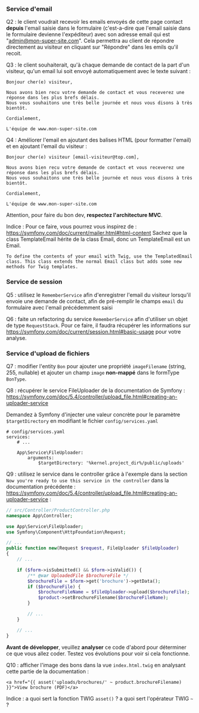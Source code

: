 ### Service d'email

Q2 : le client voudrait recevoir les emails envoyés de cette page contact **depuis** l'email saisie dans le formulaire (c'est-a-dire que l'email saisie dans le formulaire devienne l'expéditeur) avec son adresse email qui est "admin@mon-super-site.com". Cela permettra au client de répondre directement au visiteur en cliquant sur "Répondre" dans les emils qu'il recoit.

Q3 : le client souhaiterait, qu'à chaque demande de contact de la part d'un visiteur, qu'un email lui soit envoyé automatiquement avec le texte suivant :
```
Bonjour cher(e) visiteur,

Nous avons bien recu votre demande de contact et vous receverez une réponse dans les plus brefs délais.
Nous vous souhaitons une très belle journée et nous vous disons à très bientôt.

Cordialement,

L'équipe de www.mon-super-site.com
```

Q4 : Améliorer l'email en ajoutant des balises HTML (pour formatter l'email) et en ajoutant l'email du visiteur :
```
Bonjour cher(e) visiteur [email-visiteur@top.com],

Nous avons bien recu votre demande de contact et vous receverez une réponse dans les plus brefs délais.
Nous vous souhaitons une très belle journée et nous vous disons à très bientôt.

Cordialement,

L'équipe de www.mon-super-site.com
```
Attention, pour faire du bon dev, **respectez l'architecture MVC**.

Indice :
Pour ce faire, vous pourrez vous inspirez de : https://symfony.com/doc/current/mailer.html#html-content
Sachez que la class TemplateEmail hérite de la class Email, donc un TemplateEmail est un Email.
```
To define the contents of your email with Twig, use the TemplatedEmail class. This class extends the normal Email class but adds some new methods for Twig templates.
```

### Service de session

Q5 : utilisez le `RememberService` afin d'enregistrer l'email du visiteur lorsqu'il envoie une demande de contact, afin de pré-remplir le champs `email` du formulaire avec l'email précédemment saisi

Q6 : faite un refactoring du service `RememberService` afin d'utiliser un objet de type `RequestStack`.
Pour ce faire, il faudra récupérer les informations sur https://symfony.com/doc/current/session.html#basic-usage
pour votre analyse.


### Service d'upload de fichiers

Q7 : modifier l'entity `Bon` pour ajouter une propriété `imageFilename` (string, 255, nullable) et ajouter un champ `image` **non-mappé** dans le formType `BonType`.

Q8 : récupérer le service FileUploader de la documentation de Symfony : https://symfony.com/doc/5.4/controller/upload_file.html#creating-an-uploader-service

Demandez à Symfony d'injecter une valeur concrète pour le paramètre `$targetDirectory` en modifiant le fichier `config/services.yaml`

```
# config/services.yaml
services:
    # ...

    App\Service\FileUploader:
        arguments:
            $targetDirectory: '%kernel.project_dir%/public/uploads'
```

Q9 : utilisez le service dans le controller grâce à l'exemple dans la section `Now you're ready to use this service in the controller` dans la documentation précédente : https://symfony.com/doc/5.4/controller/upload_file.html#creating-an-uploader-service :

```php
// src/Controller/ProductController.php
namespace App\Controller;

use App\Service\FileUploader;
use Symfony\Component\HttpFoundation\Request;

// ...
public function new(Request $request, FileUploader $fileUploader)
{
    // ...

    if ($form->isSubmitted() && $form->isValid()) {
        /** @var UploadedFile $brochureFile */
        $brochureFile = $form->get('brochure')->getData();
        if ($brochureFile) {
            $brochureFileName = $fileUploader->upload($brochureFile);
            $product->setBrochureFilename($brochureFileName);
        }

        // ...
    }

    // ...
}
```

**Avant de développer**, veuillez **analyser** ce code d'abord pour déterminer ce que vous allez coder.
Testez vos évolutions pour voir si cela fonctionne.

Q10 : afficher l'image des bons dans la vue `index.html.twig` en analysant cette partie de la documentation :
```
<a href="{{ asset('uploads/brochures/' ~ product.brochureFilename) }}">View brochure (PDF)</a>
```
Indice : a quoi sert la fonction TWIG `asset()` ? a quoi sert l'opérateur TWIG `~` ?